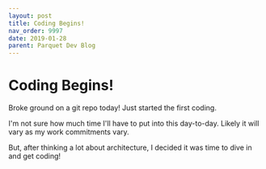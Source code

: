 ```yaml
---
layout: post
title: Coding Begins!
nav_order: 9997
date: 2019-01-28
parent: Parquet Dev Blog
---
```

# Coding Begins!

Broke ground on a git repo today!  Just started the first coding.

I'm not sure how much time I'll have to put into this day-to-day.  Likely it will vary as my work commitments vary.

But, after thinking a lot about architecture, I decided it was time to dive in and get coding!
